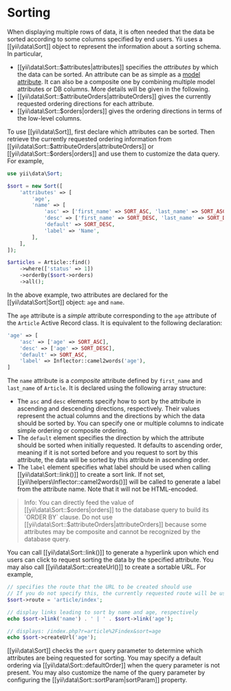 Sorting
=======

When displaying multiple rows of data, it is often needed that the data be sorted according to some columns
specified by end users. Yii uses a [[yii\data\Sort]] object to represent the information about a sorting schema.
In particular, 

* [[yii\data\Sort::$attributes|attributes]] specifies the *attributes* by which the data can be sorted.
  An attribute can be as simple as a [model attribute](structure-models.md#attributes). It can also be a composite
  one by combining multiple model attributes or DB columns. More details will be given in the following.
* [[yii\data\Sort::$attributeOrders|attributeOrders]] gives the currently requested ordering directions for 
  each attribute.
* [[yii\data\Sort::$orders|orders]] gives the ordering directions in terms of the low-level columns.

To use [[yii\data\Sort]], first declare which attributes can be sorted. Then retrieve the currently requested
ordering information from [[yii\data\Sort::$attributeOrders|attributeOrders]] or [[yii\data\Sort::$orders|orders]]
and use them to customize the data query. For example,

```php
use yii\data\Sort;

$sort = new Sort([
    'attributes' => [
        'age',
        'name' => [
            'asc' => ['first_name' => SORT_ASC, 'last_name' => SORT_ASC],
            'desc' => ['first_name' => SORT_DESC, 'last_name' => SORT_DESC],
            'default' => SORT_DESC,
            'label' => 'Name',
        ],
    ],
]);

$articles = Article::find()
    ->where(['status' => 1])
    ->orderBy($sort->orders)
    ->all();
```

In the above example, two attributes are declared for the [[yii\data\Sort|Sort]] object: `age` and `name`. 

The `age` attribute is a *simple* attribute corresponding to the `age` attribute of the `Article` Active Record class.
It is equivalent to the following declaration:

```php
'age' => [
    'asc' => ['age' => SORT_ASC],
    'desc' => ['age' => SORT_DESC],
    'default' => SORT_ASC,
    'label' => Inflector::camel2words('age'),
]
```

The `name` attribute is a *composite* attribute defined by `first_name` and `last_name` of `Article`. It is declared
using the following array structure:

- The `asc` and `desc` elements specify how to sort by the attribute in ascending and descending directions, respectively.
  Their values represent the actual columns and the directions by which the data should be sorted by. You can specify
  one or multiple columns to indicate simple ordering or composite ordering.
- The `default` element specifies the direction by which the attribute should be sorted when initially requested. 
  It defaults to ascending order, meaning if it is not sorted before and you request to sort by this attribute, 
  the data will be sorted by this attribute in ascending order.
- The `label` element specifies what label should be used when calling [[yii\data\Sort::link()]] to create a sort link.
  If not set, [[yii\helpers\Inflector::camel2words()]] will be called to generate a label from the attribute name.
  Note that it will not be HTML-encoded.

> Info: You can directly feed the value of [[yii\data\Sort::$orders|orders]] to the database query to build
  its `ORDER BY` clause. Do not use [[yii\data\Sort::$attributeOrders|attributeOrders]] because some
  attributes may be composite and cannot be recognized by the database query.

You can call [[yii\data\Sort::link()]] to generate a hyperlink upon which end users can click to request sorting
the data by the specified attribute. You may also call [[yii\data\Sort::createUrl()]] to create a sortable URL.
For example,

```php
// specifies the route that the URL to be created should use
// If you do not specify this, the currently requested route will be used
$sort->route = 'article/index';

// display links leading to sort by name and age, respectively
echo $sort->link('name') . ' | ' . $sort->link('age');

// displays: /index.php?r=article%2Findex&sort=age
echo $sort->createUrl('age');
```

[[yii\data\Sort]] checks the `sort` query parameter to determine which attributes are being requested for sorting.
You may specify a default ordering via [[yii\data\Sort::defaultOrder]] when the query parameter is not present.
You may also customize the name of the query parameter by configuring the [[yii\data\Sort::sortParam|sortParam]] property.
